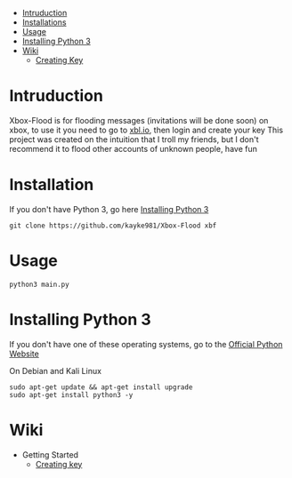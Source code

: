* [Intruduction](#intruduction)
* [Installations](#installation)
* [Usage](#usage)
* [Installing Python 3](#installing-python-3)
* [Wiki](#wiki)
  *  [Creating Key](https://github.com/kayke981/Xbox-Flood/wiki/getting-started) 

# Intruduction
Xbox-Flood is for flooding messages (invitations will be done soon) on xbox, to use it you need to go to [xbl.io](https://xbl.io), then login and create your key
This project was created on the intuition that I troll my friends, but I don't recommend it to flood other accounts of unknown people, have fun
# Installation
If you don't have Python 3, go here [Installing Python 3](#installing-python-3)

```
git clone https://github.com/kayke981/Xbox-Flood xbf
```

# Usage
```
python3 main.py
```

# Installing Python 3
If you don't have one of these operating systems, go to the [Official Python Website](https://www.python.org/downloads/)

On Debian and Kali Linux
```
sudo apt-get update && apt-get install upgrade
sudo apt-get install python3 -y
```

# Wiki

* Getting Started
  *  [Creating key](https://github.com/kayke981/Xbox-Flood/wiki/getting-started)
